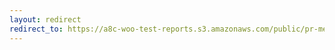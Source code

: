 ```yaml
---
layout: redirect
redirect_to: https://a8c-woo-test-reports.s3.amazonaws.com/public/pr-merge/41182/api/index.html
---
```

